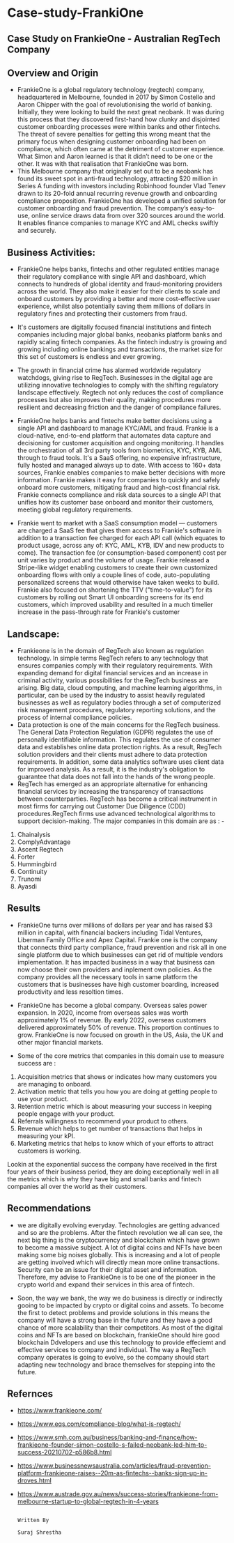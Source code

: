 # Case-study-FrankiOne

## Case Study on FrankieOne - Australian RegTech Company

## Overview and Origin

*   FrankieOne is a global regulatory technology (regtech) company, headquartered in Melbourne, founded in 2017 by Simon 
Costello and Aaron Chipper with the goal of revolutionising the world of banking.
Initially, they were looking to build the next great neobank. It was during this process that they discovered first-hand how clunky and disjointed customer onboarding processes were within banks and other fintechs. The threat of severe penalties for getting this wrong meant that the primary focus when designing customer onboarding had been on compliance, which often came at the detriment of customer experience. What Simon and Aaron learned is that it didn’t need to be one or the other. It was with that realisation that FrankieOne was born.
* This Melbourne company that originally set out to be a neobank has found its sweet spot in anti-fraud technology, attracting $20 million in Series A funding with investors including Robinhood founder Vlad Tenev drawn to its 20-fold annual recurring revenue growth and onboarding compliance proposition. FrankieOne has developed a unified solution for customer onboarding and fraud prevention. The company’s easy-to-use, online service draws data from over 320 sources around the world. It enables finance companies to manage KYC and AML checks swiftly and securely.

## Business Activities:

* FrankieOne helps banks, fintechs and other regulated entities manage their regulatory compliance with  single API and dashboard, which connects to hundreds of global identity and fraud-monitoring providers across the world. They also make it easier for their clients to scale and onboard customers by providing a better and more cost-effective user experience, whilst also potentially saving them millions of dollars in regulatory fines and protecting their customers from fraud.

* It's customers are digitally focused financial institutions and fintech companies including major global banks, neobanks platform banks and rapidly scaling fintech companies. As the fintech industry is growing and growing including online bankings and transactions, the market size for this set of customers is endless and ever growing.
* The growth in financial crime has alarmed worldwide regulatory watchdogs, giving rise to RegTech. Businesses in the digital age are utilizing innovative technologies to comply with the shifting regulatory landscape effectively. Regtech not only reduces the cost of compliance processes but also improves their quality, making procedures more resilient and decreasing friction and the danger of compliance failures. 
* FrankieOne helps banks and fintechs make better decisions using a single API and dashboard to manage KYC/AML and fraud.
Frankie is a cloud-native, end-to-end platform that automates data capture and decisioning for customer acquisition and ongoing monitoring. It handles the orchestration of all 3rd party tools from biometrics, KYC, KYB, AML through to fraud tools. It's a SaaS offering, no expensive infrastructure, fully hosted and managed always up to date. With access to 160+ data sources, Frankie enables companies to make better decisions with more information. Frankie makes it easy for companies to quickly and safely onboard more customers, mitigating fraud and high-cost financial risk. Frankie connects compliance and risk data sources to a single API that unifies how its customer base onboard and monitor their customers, meeting global regulatory requirements.
* Frankie went to market with a SaaS consumption model — customers are charged a SaaS fee that gives them access to Frankie's software in addition to a transaction fee charged for each API call (which equates to product usage, across any of: KYC, AML, KYB, IDV and new products to come). The transaction fee (or consumption-based component) cost per unit varies by product and the volume of usage. Frankie released a Stripe-like widget enabling customers to create their own customized onboarding flows with only a couple lines of code, auto-populating personalized screens that would otherwise have taken weeks to build.
Frankie also focused on shortening the TTV ("time-to-value") for its customers by rolling out Smart UI onboarding screens for its end customers, which improved usability and resulted in a much timelier increase in the pass-through rate for Frankie's customer

## Landscape:

* Frankieone is in the domain of RegTech also known as regulation technology. In simple terms RegTech refers to any technology that ensures companies comply with their regulatory requirements. With expanding demand for digital financial services and an increase in criminal activity, various possibilities for the RegTech business are arising. Big data, cloud computing, and machine learning algorithms, in particular, can be used by the industry to assist heavily regulated businesses as well as regulatory bodies through a set of computerized risk management procedures, regulatory reporting solutions, and the process of internal compliance policies.
* Data protection is one of the main concerns for the RegTech business. The General Data Protection Regulation (GDPR) regulates the use of personally identifiable information. This regulates the use of consumer data and establishes online data protection rights. As a result, RegTech solution providers and their clients must adhere to data protection requirements. In addition, some data analytics software uses client data for improved analysis. As a result, it is the industry's obligation to guarantee that data does not fall into the hands of the wrong people.
* RegTech has emerged as an appropriate alternative for enhancing financial services by increasing the transparency of transactions between counterparties. RegTech has become a critical instrument in most firms for carrying out Customer Due Diligence (CDD) procedures.RegTech firms use advanced technological algorithms to support decision-making.
The major companies in this domain are as : - 
1. Chainalysis
2. ComplyAdvantage
3. Ascent Regtech
4. Forter
5. Hummingbird
6. Continuity
7. Trunomi
8. Ayasdi


## Results

* FrankieOne  turns over millions of dollars per year and has raised $3 million in capital, with financial backers including Tidal Ventures, Liberman Family Office and Apex Capital. Frankie one is the company that connects third party compliance, fraud prevention and risk all in one single platform due to which businesses can get rid of multiple vendors implementation. It has impacted business in a way that business can now choose their own providers and inplement own policies. As the company provides all the necessary tools in same platform the customers that is businesses have high customer boarding, increased productivity and less resoltion times. 
* FrankieOne has become a global company. Overseas sales power expansion. In 2020, income from overseas sales was worth approximately 1% of revenue. By early 2022, overseas customers delivered approximately 50% of revenue. This proportion continues to grow. FrankieOne is now focused on growth in the US, Asia, the UK and other major financial markets.

* Some of the core metrics that companies in this domain use to measure success are :

1. Acquisition metrics that shows or indicates how many customers you are managing to onboard.
2. Activation metric that tells you how you are doing at getting people to use your product.
3. Retention metric which is about measuring your success in keeping people engage with your product.
5. Referrals willingness to recommend your product to others.
6. Revenue which helps to get number of transactions that helps in measuring your kPI.
7. Marketing metrics that helps to know which of your efforts to attract customers is working.

Lookin at the exponential success the company have received in the first four years of their business period, they are doing exceptionally well in all the metrics which is why they have big and small banks and fintech companies all over the world as their customers.

## Recommendations

* we are digitally evolving everyday. Technologies are getting advanced and so are the problems. After the fintech revolution we all can see, the next big thing is the cryptocurrency and blockchain which have grown to become a massive subject. A lot of digital coins and NFTs have been making some big noises globally. This is increasing and a lot of people are getting involved which will directly mean more online transactions. Security can be an issue for their digital asset and information. Therefore, my advise to FrankieOne is to be one of the pioneer in the crypto world and expand their services in this area of fintech.

* Soon, the way we bank, the way we do business is directly or indirectly gooing to be impacted by crypto or digital coins and assets. To become the first to detect problems and provide solutions in this means the company will have a strong base in the future and they have a good chance of more scalability than their competitors.
As most of the digital coins and NFTs are based on blockchain, frankieOne should hire good blockchain Ddvelopers and use this technology to provide effeciemt and effective services to company and individual. The way a RegTech company operates is going to evolve, so the company should start adapting new technology and brace themselves for stepping into the future.


## Refernces
* https://www.frankieone.com/
* https://www.eqs.com/compliance-blog/what-is-regtech/
* https://www.smh.com.au/business/banking-and-finance/how-frankieone-founder-simon-costello-s-failed-neobank-led-him-to-success-20210702-p586b8.html
* https://www.businessnewsaustralia.com/articles/fraud-prevention-platform-frankieone-raises--20m-as-fintechs--banks-sign-up-in-droves.html
* https://www.austrade.gov.au/news/success-stories/frankieone-from-melbourne-startup-to-global-regtech-in-4-years

                       
                                                                                                        Written By
                                                                                                        Suraj Shrestha